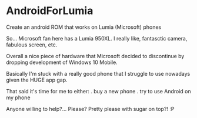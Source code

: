 # AndroidForLumia
Create an android ROM that works on Lumia (Microsoft) phones

So... Microsoft fan here has a Lumia 950XL. I really like, fantasctic camera, fabulous screen, etc.

Overall a nice piece of hardware that Microsoft decided to discontinue by dropping development of Windows 10 Mobile. 

Basically I'm stuck with a really good phone that I struggle to use nowadays given the HUGE app gap.

That said it's time for me to either:
. buy a new phone
. try to use Android on my phone

Anyone willing to help?... Please? Pretty please with sugar on top?! :P
